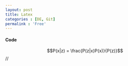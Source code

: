 ```yaml
---
layout: post
title: Latex
categories : [DE, Git]
permalink : 'Free'
---
```

#### **Code**
$$P(x|z) = \frac{P(z|x)P(x)}{P(z)}$$//